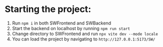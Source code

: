 # Starting the project:

1. Run `npm i` in both SWFrontend and SWBackend
2. Start the backend on localhost by running `npm run start`
3. Change directory to SWFrontend and run `npx vite dev --mode locale`
4. You can load the project by navigating to `http://127.0.0.1:5173/SW/`